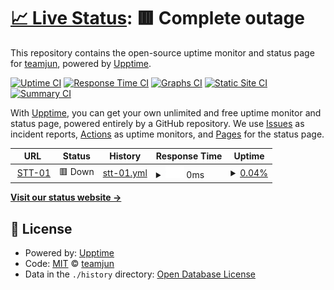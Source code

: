 # [📈 Live Status](https://demo.upptime.js.org): <!--live status--> **🟥 Complete outage**

This repository contains the open-source uptime monitor and status page for [teamjun](https://demo.upptime.js.org), powered by [Upptime](https://github.com/upptime/upptime).

[![Uptime CI](https://github.com/teamjun/IDC/workflows/Uptime%20CI/badge.svg)](https://github.com/teamjun/IDC/actions?query=workflow%3A%22Uptime+CI%22)
[![Response Time CI](https://github.com/teamjun/IDC/workflows/Response%20Time%20CI/badge.svg)](https://github.com/teamjun/IDC/actions?query=workflow%3A%22Response+Time+CI%22)
[![Graphs CI](https://github.com/teamjun/IDC/workflows/Graphs%20CI/badge.svg)](https://github.com/teamjun/IDC/actions?query=workflow%3A%22Graphs+CI%22)
[![Static Site CI](https://github.com/teamjun/IDC/workflows/Static%20Site%20CI/badge.svg)](https://github.com/teamjun/IDC/actions?query=workflow%3A%22Static+Site+CI%22)
[![Summary CI](https://github.com/teamjun/IDC/workflows/Summary%20CI/badge.svg)](https://github.com/teamjun/IDC/actions?query=workflow%3A%22Summary+CI%22)

With [Upptime](https://upptime.js.org), you can get your own unlimited and free uptime monitor and status page, powered entirely by a GitHub repository. We use [Issues](https://github.com/teamjun/IDC/issues) as incident reports, [Actions](https://github.com/teamjun/IDC/actions) as uptime monitors, and [Pages](https://demo.upptime.js.org) for the status page.

<!--start: status pages-->
<!-- This summary is generated by Upptime (https://github.com/upptime/upptime) -->
<!-- Do not edit this manually, your changes will be overwritten -->
<!-- prettier-ignore -->
| URL | Status | History | Response Time | Uptime |
| --- | ------ | ------- | ------------- | ------ |
| <img alt="" src="https://icons.duckduckgo.com/ip3/10.50.20.70.ico" height="13"> [STT-01](https://10.50.20.70:1702) | 🟥 Down | [stt-01.yml](https://github.com/teamjun/IDC/commits/HEAD/history/stt-01.yml) | <details><summary><img alt="Response time graph" src="./graphs/stt-01/response-time-week.png" height="20"> 0ms</summary><br><a href="https://demo.upptime.js.org/history/stt-01"><img alt="Response time 0" src="https://img.shields.io/endpoint?url=https%3A%2F%2Fraw.githubusercontent.com%2Fteamjun%2FIDC%2FHEAD%2Fapi%2Fstt-01%2Fresponse-time.json"></a><br><a href="https://demo.upptime.js.org/history/stt-01"><img alt="24-hour response time 0" src="https://img.shields.io/endpoint?url=https%3A%2F%2Fraw.githubusercontent.com%2Fteamjun%2FIDC%2FHEAD%2Fapi%2Fstt-01%2Fresponse-time-day.json"></a><br><a href="https://demo.upptime.js.org/history/stt-01"><img alt="7-day response time 0" src="https://img.shields.io/endpoint?url=https%3A%2F%2Fraw.githubusercontent.com%2Fteamjun%2FIDC%2FHEAD%2Fapi%2Fstt-01%2Fresponse-time-week.json"></a><br><a href="https://demo.upptime.js.org/history/stt-01"><img alt="30-day response time 0" src="https://img.shields.io/endpoint?url=https%3A%2F%2Fraw.githubusercontent.com%2Fteamjun%2FIDC%2FHEAD%2Fapi%2Fstt-01%2Fresponse-time-month.json"></a><br><a href="https://demo.upptime.js.org/history/stt-01"><img alt="1-year response time 0" src="https://img.shields.io/endpoint?url=https%3A%2F%2Fraw.githubusercontent.com%2Fteamjun%2FIDC%2FHEAD%2Fapi%2Fstt-01%2Fresponse-time-year.json"></a></details> | <details><summary><a href="https://demo.upptime.js.org/history/stt-01">0.04%</a></summary><a href="https://demo.upptime.js.org/history/stt-01"><img alt="All-time uptime 0.04%" src="https://img.shields.io/endpoint?url=https%3A%2F%2Fraw.githubusercontent.com%2Fteamjun%2FIDC%2FHEAD%2Fapi%2Fstt-01%2Fuptime.json"></a><br><a href="https://demo.upptime.js.org/history/stt-01"><img alt="24-hour uptime 0.04%" src="https://img.shields.io/endpoint?url=https%3A%2F%2Fraw.githubusercontent.com%2Fteamjun%2FIDC%2FHEAD%2Fapi%2Fstt-01%2Fuptime-day.json"></a><br><a href="https://demo.upptime.js.org/history/stt-01"><img alt="7-day uptime 0.04%" src="https://img.shields.io/endpoint?url=https%3A%2F%2Fraw.githubusercontent.com%2Fteamjun%2FIDC%2FHEAD%2Fapi%2Fstt-01%2Fuptime-week.json"></a><br><a href="https://demo.upptime.js.org/history/stt-01"><img alt="30-day uptime 0.04%" src="https://img.shields.io/endpoint?url=https%3A%2F%2Fraw.githubusercontent.com%2Fteamjun%2FIDC%2FHEAD%2Fapi%2Fstt-01%2Fuptime-month.json"></a><br><a href="https://demo.upptime.js.org/history/stt-01"><img alt="1-year uptime 0.04%" src="https://img.shields.io/endpoint?url=https%3A%2F%2Fraw.githubusercontent.com%2Fteamjun%2FIDC%2FHEAD%2Fapi%2Fstt-01%2Fuptime-year.json"></a></details>

<!--end: status pages-->

[**Visit our status website →**](https://demo.upptime.js.org)

## 📄 License

- Powered by: [Upptime](https://github.com/upptime/upptime)
- Code: [MIT](./LICENSE) © [teamjun](https://demo.upptime.js.org)
- Data in the `./history` directory: [Open Database License](https://opendatacommons.org/licenses/odbl/1-0/)

